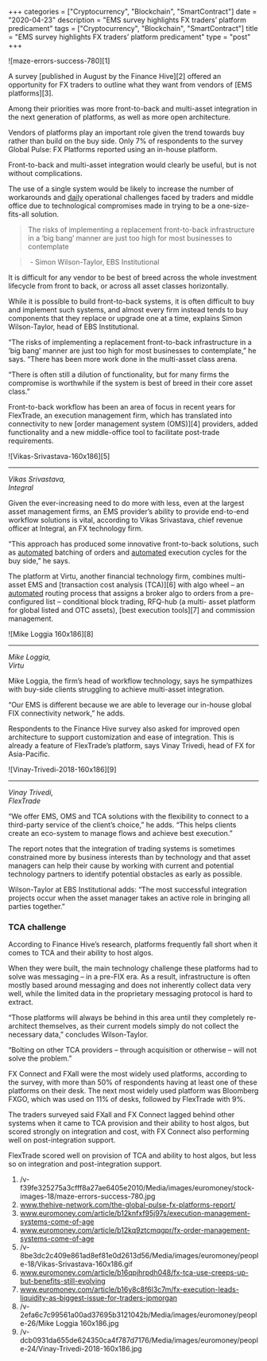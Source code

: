 +++
categories = ["Cryptocurrency", "Blockchain", "SmartContract"]
date = "2020-04-23"
description = "EMS survey highlights FX traders’ platform predicament"
tags = ["Cryptocurrency", "Blockchain", "SmartContract"]
title = "EMS survey highlights FX traders’ platform predicament"
type = "post"
+++

![maze-errors-success-780][1]

A survey [published in August by the Finance Hive][2] offered an
opportunity for FX traders to outline what they want from vendors of
[EMS platforms][3].

Among their priorities was more front-to-back and multi-asset
integration in the next generation of platforms, as well as more open
architecture.

Vendors of platforms play an important role given the trend towards buy
rather than build on the buy side. Only 7% of respondents to the survey
Global Pulse: FX Platforms reported using an in-house platform.

Front-to-back and multi-asset integration would clearly be useful, but
is not without complications.

The use of a single system would be likely to increase the number of
workarounds and [daily](https://www.fintecher.org/2020/03/03/forex-trading-daily-strategy/) operational challenges faced by traders and middle
office due to technological compromises made in trying to be a one-size-
fits-all solution.

  

> The risks of implementing a replacement front-to-back infrastructure
in a ‘big bang’ manner are just too high for most businesses to
contemplate  
>

>

>  - Simon Wilson-Taylor, EBS Institutional

  

It is difficult for any vendor to be best of breed across the whole
investment lifecycle from front to back, or across all asset classes
horizontally.

While it is possible to build front-to-back systems, it is often
difficult to buy and implement such systems, and almost every firm
instead tends to buy components that they replace or upgrade one at a
time, explains Simon Wilson-Taylor, head of EBS Institutional.

“The risks of implementing a replacement front-to-back infrastructure in
a ‘big bang’ manner are just too high for most businesses to
contemplate,” he says. “There has been more work done in the multi-asset
class arena.

“There is often still a dilution of functionality, but for many firms
the compromise is worthwhile if the system is best of breed in their
core asset class.”

Front-to-back workflow has been an area of focus in recent years for
FlexTrade, an execution management firm, which has translated into
connectivity to new [order management system (OMS)][4] providers, added
functionality and a new middle-office tool to facilitate post-trade
requirements.

![Vikas-Srivastava-160x186][5]  
  
---  
  
 _Vikas Srivastava,  
Integral_  
  
Given the ever-increasing need to do more with less, even at the largest
asset management firms, an EMS provider’s ability to provide end-to-end
workflow solutions is vital, according to Vikas Srivastava, chief
revenue officer at Integral, an FX technology firm.

“This approach has produced some innovative front-to-back solutions,
such as [automated](https://www.fintechee.com/features/automated-forex-trading/) batching of orders and [automated](https://www.fintechee.com/features/automated-forex-trading/) execution cycles for
the buy side,” he says.

The platform at Virtu, another financial technology firm, combines
multi-asset EMS and [transaction cost analysis (TCA)][6] with algo wheel
– an [automated](https://www.fintechee.com/features/automated-forex-trading/) routing process that assigns a broker algo to orders from
a pre-configured list – conditional block trading, RFQ-hub (a multi-
asset platform for global listed and OTC assets), [best execution
tools][7] and commission management.

![Mike Loggia 160x186][8]  
  
---  
  
 _Mike Loggia,  
Virtu_  
  
Mike Loggia, the firm’s head of workflow technology, says he sympathizes
with buy-side clients struggling to achieve multi-asset integration.

“Our EMS is different because we are able to leverage our in-house
global FIX connectivity network,” he adds.

Respondents to the Finance Hive survey also asked for improved open
architecture to support customization and ease of integration. This is
already a feature of FlexTrade’s platform, says Vinay Trivedi, head of
FX for Asia-Pacific.

![Vinay-Trivedi-2018-160x186][9]  
  
---  
  
 _Vinay Trivedi,  
FlexTrade_  
  
“We offer EMS, OMS and TCA solutions with the flexibility to connect to
a third-party service of the client’s choice,” he adds. “This helps
clients create an eco-system to manage flows and achieve best
execution.”

The report notes that the integration of trading systems is sometimes
constrained more by business interests than by technology and that asset
managers can help their cause by working with current and potential
technology partners to identify potential obstacles as early as
possible.

Wilson-Taylor at EBS Institutional adds: “The most successful
integration projects occur when the asset manager takes an active role
in bringing all parties together.”

### TCA challenge

According to Finance Hive’s research, platforms frequently fall short
when it comes to TCA and their ability to host algos.

When they were built, the main technology challenge these platforms had
to solve was messaging – in a pre-FIX era. As a result, infrastructure
is often mostly based around messaging and does not inherently collect
data very well, while the limited data in the proprietary messaging
protocol is hard to extract.

“Those platforms will always be behind in this area until they
completely re-architect themselves, as their current models simply do
not collect the necessary data,” concludes Wilson-Taylor.

“Bolting on other TCA providers – through acquisition or otherwise –
will not solve the problem.”

FX Connect and FXall were the most widely used platforms, according to
the survey, with more than 50% of respondents having at least one of
these platforms on their desk. The next most widely used platform was
Bloomberg FXGO, which was used on 11% of desks, followed by FlexTrade
with 9%.

The traders surveyed said FXall and FX Connect lagged behind other
systems when it came to TCA provision and their ability to host algos,
but scored strongly on integration and cost, with FX Connect also
performing well on post-integration support.

FlexTrade scored well on provision of TCA and ability to host algos, but
less so on integration and post-integration support.

  

   1. /v-f39fe325275a3cfff8a27ae6405e2010/Media/images/euromoney/stock-images-18/maze-errors-success-780.jpg
   2. www.thehive-network.com/the-global-pulse-fx-platforms-report/
   3. www.euromoney.com/article/b12knfxf95j97s/execution-management-systems-come-of-age
   4. www.euromoney.com/article/b12kq9ztcmqgpr/fx-order-management-systems-come-of-age
   5. /v-8be3dc2c409e861ad8ef81e0d2613d56/Media/images/euromoney/people-18/Vikas-Srivastava-160x186.gif
   6. www.euromoney.com/article/b16qpjhrpdh048/fx-tca-use-creeps-up-but-benefits-still-evolving
   7. www.euromoney.com/article/b16y8c8f6l3c7m/fx-execution-leads-liquidity-as-biggest-issue-for-traders-jpmorgan
   8. /v-2efa6c7c99561a00ad37695b3121042b/Media/images/euromoney/people-26/Mike Loggia 160x186.jpg
   9. /v-dcb0931da655de624350ca4f787d7176/Media/images/euromoney/people-24/Vinay-Trivedi-2018-160x186.jpg